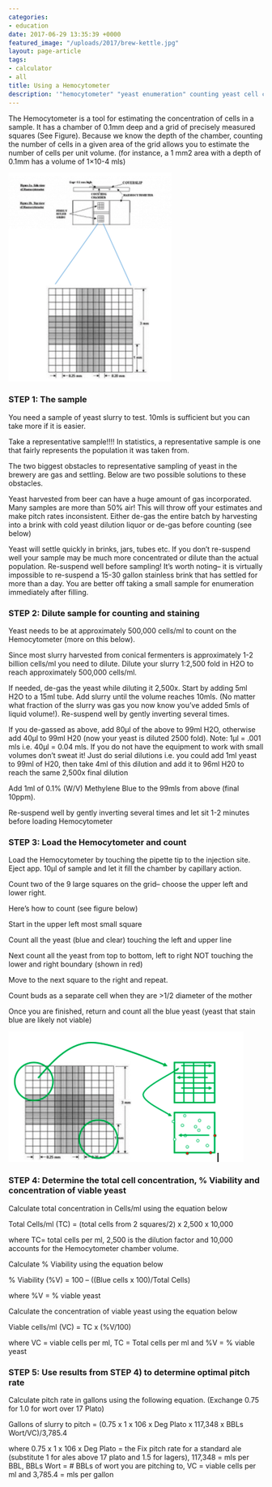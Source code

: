 ```yaml
---
categories:
- education
date: 2017-06-29 13:35:39 +0000
featured_image: "/uploads/2017/brew-kettle.jpg"
layout: page-article
tags:
- calculator
- all
title: Using a Hemocytometer
description: '"hemocytometer" "yeast enumeration" counting yeast cell counts"'
---
```



The Hemocytometer is a tool for estimating the concentration of cells in a sample.  It has a chamber of 0.1mm deep and a grid of precisely measured squares (See Figure).  Because we know the depth of the chamber, counting the number of cells in a given area of the grid allows you to estimate the number of cells per unit volume. (for instance, a 1 mm2 area with a depth of 0.1mm has a volume of 1×10-4 mls)

<img src="/uploads/2017/06/29/Screen%20Shot%202017-06-29%20at%201.37.04%20PM.png" class=" forestry--none" style="float: none;">

### STEP 1: The sample

You need a sample of yeast slurry to test. 10mls is sufficient but you can take more if it is easier.

Take a representative sample!!!!  In statistics, a representative sample is one that fairly represents the population it was taken from.

The two biggest obstacles to representative sampling of yeast in the brewery are gas and settling.  Below are two possible solutions to these obstacles.

Yeast harvested from beer can have a huge amount of gas incorporated. Many samples are more than 50% air! This will throw off your estimates and make pitch rates inconsistent. Either de-gas the entire batch by harvesting into a brink with cold yeast dilution liquor or de-gas before counting (see below)

Yeast will settle quickly in brinks, jars, tubes etc. If you don’t re-suspend well your sample may be much more concentrated or dilute than the actual population. Re-suspend well before sampling! It’s worth noting– it is virtually impossible to re-suspend a 15-30 gallon stainless brink that has settled for more than a day. You are better off taking a small sample for enumeration immediately after filling.

### STEP 2: Dilute sample for counting and staining

Yeast needs to be at approximately 500,000 cells/ml to count on the Hemocytometer (more on this below).

Since most slurry harvested from conical fermenters is approximately 1-2 billion cells/ml you need to dilute. Dilute your slurry 1:2,500 fold in H2O to reach approximately 500,000 cells/ml.

If needed, de-gas the yeast while diluting it 2,500x.  Start by adding 5ml H2O to a 15ml tube. Add slurry until the volume reaches 10mls. (No matter what fraction of the slurry was gas you now know you’ve added 5mls of liquid volume!).  Re-suspend well by gently inverting several times.

If you de-gassed as above, add 80µl of the above to 99ml H2O, otherwise add 40µl to 99ml H20 (now your yeast is diluted 2500 fold).  Note:  1µl = .001 mls  i.e. 40µl = 0.04 mls.  If you do not have the equipment to work with small volumes don’t sweat it!  Just do serial dilutions i.e. you could add 1ml yeast to 99ml of H20, then take 4ml of this dilution and add it to 96ml H20 to reach the same 2,500x final dilution

Add 1ml of 0.1% (W/V) Methylene Blue to the 99mls from above (final 10ppm).

Re-suspend well by gently inverting several times and let sit 1-2 minutes before loading Hemocytometer

### STEP 3: Load the Hemocytometer and count

Load the Hemocytometer by touching the pipette tip to the injection site. Eject app. 10µl of sample and let it fill the chamber by capillary action.

Count two of the 9 large squares on the grid– choose the upper left and lower right.

Here’s how to count (see figure below)

Start in the upper left most small square

Count all the yeast (blue and clear) touching the left and upper line

Next count all the yeast from top to bottom, left to right NOT touching the lower and right boundary (shown in red)

Move to the next square to the right and repeat.

Count buds as a separate cell when they are >1/2 diameter of the mother

Once you are finished, return and count all the blue yeast (yeast that stain blue are likely not viable)

<img src="/uploads/2017/06/29/Screen%20Shot%202017-06-29%20at%201.37.59%20PM.png" class="">

### STEP 4: Determine the total cell concentration, % Viability and concentration of viable yeast

Calculate total concentration in Cells/ml using the equation below

Total Cells/ml (TC) = (total cells from 2 squares/2) x 2,500 x 10,000

where TC= total cells per ml, 2,500 is the dilution factor and 10,000 accounts for the Hemocytometer chamber volume.

Calculate % Viability using the equation below

% Viability (%V) = 100 – ((Blue cells x 100)/Total Cells)

where %V = % viable yeast

Calculate the concentration of viable yeast using the equation below

Viable cells/ml (VC) = TC x (%V/100)

where VC = viable cells per ml, TC = Total cells per ml and %V = % viable yeast

### STEP 5: Use results from STEP 4) to determine optimal pitch rate

Calculate pitch rate in gallons using the following equation. (Exchange 0.75 for 1.0 for wort over 17 Plato)

Gallons of slurry to pitch = (0.75 x 1 x 106 x Deg Plato x 117,348 x BBLs Wort/VC)/3,785.4

where 0.75 x 1 x 106 x Deg Plato = the Fix pitch rate for a standard ale (substitute 1 for ales above 17 plato and 1.5 for lagers), 117,348 = mls per BBL, BBLs Wort = # BBLs of wort you are pitching to, VC = viable cells per ml and 3,785.4 = mls per gallon

